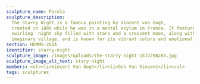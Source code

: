 ```yaml
---
sculpture_name: Parola
sculpture_description:
  The Starry Night is a famous painting by Vincent van Gogh,
  created in 1889 while he was in a mental asylum in France. It features a
  swirling  night sky filled with stars and a crescent moon, along with an
  imaginary village, and is known for its vibrant colors and emotional depth.
section: HUMMS-201A
identifier: starry-night
sculpture_image: /images/uploads/the-starry-night-1577298285.jpg
sculpture_image_alt_text: stary-night
members: <ul><li>Vincent Van Gogh</li><li>Goh Van Vincent</li></ul>
tags: sculptures
---
```

